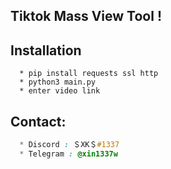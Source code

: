 ## Tiktok Mass View Tool !
## Installation
```
  * pip install requests ssl http
  * python3 main.py
  * enter video link
```

##  Contact:
```css
  * Discord : ＄XK＄#1337
  * Telegram : @xin1337w
```
